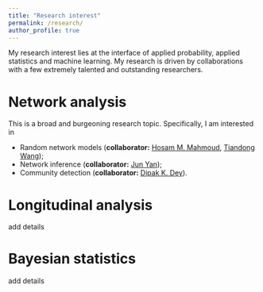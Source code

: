 ```yaml
---
title: "Research interest"
permalink: /research/
author_profile: true
---
```

My research interest lies at the interface of applied probability, applied statistics and machine learning. My research is driven by collaborations with a few extremely talented and outstanding researchers.

Network analysis
====================
This is a broad and burgeoning research topic. Specifically, I am interested in
* Random network models (**collaborator:** [Hosam M. Mahmoud](https://statistics.columbian.gwu.edu/hosam-m-mahmoud), [Tiandong Wang](https://sites.google.com/tamu.edu/twang));
* Network inference (**collaborator:** [Jun Yan](http://merlot.stat.uconn.edu/~jyan/));
* Community detection (**collaborator:** [Dipak K. Dey](http://merlot.stat.uconn.edu/~dey/)).

Longitudinal analysis
====================
add details

Bayesian statistics
====================
add details
